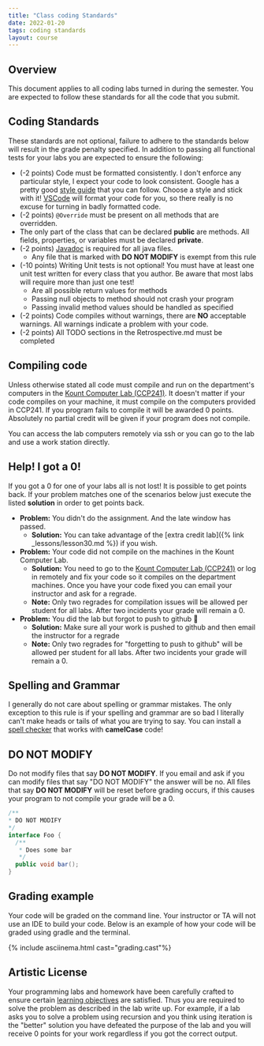 ```yaml
---
title: "Class coding Standards"
date: 2022-01-20
tags: coding standards
layout: course
---
```


## Overview

This document applies to all coding labs turned in during the semester. You are expected to follow
these standards for all the code that you submit. 

## Coding Standards

These standards are not optional, failure to adhere to the standards below will result in the 
grade penalty specified. In addition to passing all functional tests for your labs you
are expected to ensure the following:

- (-2 points) Code must be formatted consistently. I don't enforce any particular style, I expect
  your code to look consistent. Google has a pretty good [style
    guide](https://google.github.io/styleguide/javaguide.html) that you can follow. Choose a style
    and stick with it! [VSCode](https://code.visualstudio.com/docs/editor/codebasics#_formatting)
    will format your code for you, so there really is no excuse for turning in badly formatted code.
- (-2 points) `@Override` must be present on all methods that are overridden.
- The only part of the class that can be declared **public** are methods. All fields, properties, or
  variables must be declared **private**.
- (-2 points) [Javadoc](https://en.wikipedia.org/wiki/Javadoc) is required for all java files.
  - Any file that is marked with **DO NOT MODIFY** is exempt from this rule
- (-10 points) Writing Unit tests is not optional! You must have at least one unit test written for
  every class that you author. Be aware that most labs will require more than just one test!
  - Are all possible return values for methods
  - Passing null objects to method should not crash your program
  - Passing invalid method values should be handled as specified
- (-2 points) Code compiles without warnings, there are **NO** acceptable warnings. All warnings
  indicate a problem with your code.
- (-2 points) All TODO sections in the Retrospective.md must be completed

## Compiling code

Unless otherwise stated all code must compile and run on the department's computers in the [Kount
Computer Lab (CCP241)](https://cs481.boisestate.edu/ccp-tour/index.html). It doesn't matter if your
code compiles on your machine, it must compile on the computers provided in CCP241. If you program
fails to compile it will be awarded 0 points. Absolutely no partial credit will be given if your
program does not compile. 

You can access the lab computers remotely via ssh or you can go to the lab and use a work station
directly.

## Help! I got a 0!

If you got a 0 for one of your labs all is not lost! It is possible to get points back. If your
problem matches one of the scenarios below just execute the listed **solution** in order
to get points back.

- **Problem:** You didn't do the assignment. And the late window has passed.
  - **Solution:** You can take advantage of the [extra credit lab]({% link _lessons/lesson30.md %})
    if you wish.
- **Problem:** Your code did not compile on the machines in the Kount Computer Lab.
  - **Solution:** You need to go to the [Kount Computer Lab
  (CCP241)](https://cs481.boisestate.edu/ccp-tour/index.html) or log in remotely and fix your code
  so it compiles on the department machines. Once you have your code fixed you can email your
  instructor and ask for a regrade. 
  - **Note:** Only two regrades for compilation issues will be allowed per student for all labs.
    After two incidents your grade will remain a 0.
- **Problem:** You did the lab but forgot to push to github 🙁
  - **Solution:** Make sure all your work is pushed to github and then email the instructor for a
    regrade 
  - **Note:** Only two regrades for "forgetting to push to github" will be allowed per student for
    all labs. After two incidents your grade will remain a 0.

## Spelling and Grammar

I generally do not care about spelling or grammar mistakes. The only exception to this rule is if
your spelling and grammar are so bad I literally can't make heads or tails of what you are trying to
say. You can install a [spell
checker](https://marketplace.visualstudio.com/items?itemName=streetsidesoftware.code-spell-checker)
that works with **camelCase** code!

## DO NOT MODIFY

Do not modify files that say **DO NOT MODIFY**. If you email and ask if you can modify files that
say "DO NOT MODIFY" the answer will be no. All files that say **DO NOT MODIFY** will be reset before
grading occurs, if this causes your program to not compile your grade will be a 0.

```java
/**
* DO NOT MODIFY
*/
interface Foo {
  /**
   * Does some bar
   */
  public void bar();
}
```

## Grading example

Your code will be graded on the command line. Your instructor or TA will not use an IDE to build
your code. Below is an example of how your code will be graded using gradle and the terminal.

{% include asciinema.html cast="grading.cast"%}

## Artistic License

Your programming labs and homework have been carefully crafted to ensure certain [learning
objectives]({{site.data.semester-info.learning-objectives}}) are satisfied. Thus you are required to
solve the problem as described in the lab write up. For example, if a lab asks you to solve a
problem using recursion and you think using iteration is the "better" solution you have defeated the
purpose of the lab and you will receive 0 points for your work regardless if you got the correct
output.

